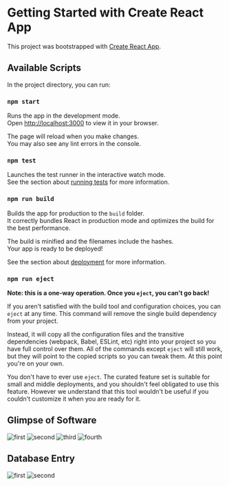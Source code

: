 # Getting Started with Create React App

This project was bootstrapped with [Create React App](https://github.com/facebook/create-react-app).

## Available Scripts

In the project directory, you can run:

### `npm start`

Runs the app in the development mode.\
Open [http://localhost:3000](http://localhost:3000) to view it in your browser.

The page will reload when you make changes.\
You may also see any lint errors in the console.

### `npm test`

Launches the test runner in the interactive watch mode.\
See the section about [running tests](https://facebook.github.io/create-react-app/docs/running-tests) for more information.

### `npm run build`

Builds the app for production to the `build` folder.\
It correctly bundles React in production mode and optimizes the build for the best performance.

The build is minified and the filenames include the hashes.\
Your app is ready to be deployed!

See the section about [deployment](https://facebook.github.io/create-react-app/docs/deployment) for more information.

### `npm run eject`

**Note: this is a one-way operation. Once you `eject`, you can't go back!**

If you aren't satisfied with the build tool and configuration choices, you can `eject` at any time. This command will remove the single build dependency from your project.

Instead, it will copy all the configuration files and the transitive dependencies (webpack, Babel, ESLint, etc) right into your project so you have full control over them. All of the commands except `eject` will still work, but they will point to the copied scripts so you can tweak them. At this point you're on your own.

You don't have to ever use `eject`. The curated feature set is suitable for small and middle deployments, and you shouldn't feel obligated to use this feature. However we understand that this tool wouldn't be useful if you couldn't customize it when you are ready for it.

## Glimpse of Software

![first](https://github.com/Vivek16-ops/React_ViNotebook/assets/78420856/896e9fdb-54c6-431a-bc4c-607bbea3d862)
![second](https://github.com/Vivek16-ops/React_ViNotebook/assets/78420856/c8ad1b33-d8cb-4d4a-bac0-96f3efddfd5b)
![third](https://github.com/Vivek16-ops/React_ViNotebook/assets/78420856/92ea49a3-ea3c-4ca7-abbe-8cf2fa34e7cf)
![fourth](https://github.com/Vivek16-ops/React_ViNotebook/assets/78420856/1ae0ed4e-b654-42b4-98cc-0abdf4908e01)

## Database Entry 
![first](https://github.com/Vivek16-ops/React_ViNotebook/assets/78420856/6c0bd4d5-2665-4e1b-a8e3-547081b7a2b9)
![second](https://github.com/Vivek16-ops/React_ViNotebook/assets/78420856/f6381bab-8c6c-41cd-8cc2-8ca349ef2c23)



